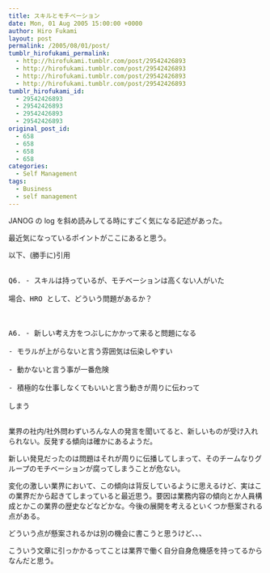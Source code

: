 ```yaml
---
title: スキルとモチベーション
date: Mon, 01 Aug 2005 15:00:00 +0000
author: Hiro Fukami
layout: post
permalink: /2005/08/01/post/
tumblr_hirofukami_permalink:
  - http://hirofukami.tumblr.com/post/29542426893
  - http://hirofukami.tumblr.com/post/29542426893
  - http://hirofukami.tumblr.com/post/29542426893
  - http://hirofukami.tumblr.com/post/29542426893
tumblr_hirofukami_id:
  - 29542426893
  - 29542426893
  - 29542426893
  - 29542426893
original_post_id:
  - 658
  - 658
  - 658
  - 658
categories:
  - Self Management
tags:
  - Business
  - self management
---
```

<div class="section">
  <p>
    JANOG の log を斜め読みしてる時にすごく気になる記述があった。
  </p>
  
  <p>
    最近気になっているポイントがここにあると思う。
  </p>
  
  <p>
    以下、(勝手に)引用
  </p>
  
  <pre>

Q6. - スキルは持っているが、モチベーションは高くない人がいた

場合、HRO として、どういう問題があるか？



A6. - 新しい考え方をつぶしにかかって来ると問題になる

- モラルが上がらないと言う雰囲気は伝染しやすい

- 動かないと言う事が一番危険

- 積極的な仕事しなくてもいいと言う動きが周りに伝わって

しまう

</pre>
  
  <p>
    業界の社内/社外問わずいろんな人の発言を聞いてると、新しいものが受け入れられない。反発する傾向は確かにあるようだ。
  </p>
  
  <p>
    新しい発見だったのは問題はそれが周りに伝播してしまって、そのチームなりグループのモチベーションが腐ってしまうことが危ない。
  </p>
  
  <p>
    変化の激しい業界において、この傾向は背反しているように思えるけど、実はこの業界だから起きてしまっていると最近思う。要因は業務内容の傾向とか人員構成とかこの業界の歴史などなどかな。今後の展開を考えるといくつか懸案される点がある。
  </p>
  
  <p>
    どういう点が懸案されるかは別の機会に書こうと思うけど、、、
  </p>
  
  <p>
    こういう文章に引っかかるってことは業界で働く自分自身危機感を持ってるからなんだと思う。
  </p>
</div>